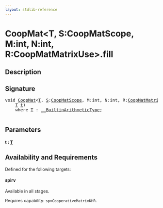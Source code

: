 ```yaml
---
layout: stdlib-reference
---
```


# CoopMat\<T, S:CoopMatScope, M:int, N:int, R:CoopMatMatrixUse\>\.fill

## Description





## Signature 

<pre>
<span class="code_keyword">void</span> <a href="index.html" class="code_type">CoopMat</a>&lt;<a href="index.html#typeparam-T" class="code_type">T</a>, <a href="index.html#decl-S" class="code_var">S</a>:<a href="../coopmatscope-047/index.html" class="code_type">CoopMatScope</a>, M:<span class="code_keyword">int</span>, N:<span class="code_keyword">int</span>, R:<a href="../coopmatmatrixuse-047d/index.html" class="code_type">CoopMatMatrixUse</a>&gt;.<a href="fill.html">fill</a>(
    <a href="index.html#typeparam-T" class="code_type">T</a> <a href="fill.html#decl-t" class="code_param">t</a>)
    <span class='code_keyword'>where</span> <a href="index.html#typeparam-T" class="code_type">T</a> : <a href="../../interfaces/0_builtinarithmetictype-029j/index.html" class="code_type">__BuiltinArithmeticType</a>;

</pre>

## Parameters

####  <a id="decl-t"></a>t  : [T](index#typeparam-T)

## Availability and Requirements

Defined for the following targets:

#### spirv
Available in all stages.

Requires capability: `spvCooperativeMatrixKHR`.


